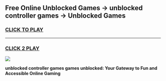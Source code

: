 
## Free Online Unblocked Games → unblocked controller games → Unblocked Games
<h3>
<a href="https://premium.freeplayer.one?title=unblocked_controller_games&ref=21F">CLICK TO PLAY</a></h3>
<hr>

<h3>
<a href="https://premium.freeplayer.one?title=unblocked_controller_games&ref=21F">CLICK 2 PLAY</a>
  
</h3>

<a href="https://premium.freeplayer.one?title=unblocked_controller_games&ref=21F/"><img src="https://clearcache.store/games.png"></a>


**unblocked controller games games unblocked: Your Gateway to Fun and Accessible Online Gaming**
